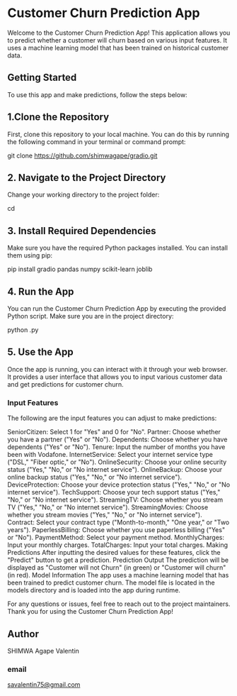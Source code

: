 # Customer Churn Prediction App
Welcome to the Customer Churn Prediction App! This application allows you to predict whether a customer will churn based on various input features. It uses a machine learning model that has been trained on historical customer data.

## Getting Started
To use this app and make predictions, follow the steps below:

## 1.Clone the Repository
First, clone this repository to your local machine. You can do this by running the following command in your terminal or command prompt:

git clone <https://github.com/shimwagape/gradio.git>
## 2. Navigate to the Project Directory
Change your working directory to the project folder:

cd <project-folder>
## 3. Install Required Dependencies
Make sure you have the required Python packages installed. You can install them using pip:


pip install gradio pandas numpy scikit-learn joblib
## 4. Run the App
You can run the Customer Churn Prediction App by executing the provided Python script. Make sure you are in the project directory:

python <app-script>.py
## 5. Use the App
Once the app is running, you can interact with it through your web browser. It provides a user interface that allows you to input various customer data and get predictions for customer churn.

### Input Features
The following are the input features you can adjust to make predictions:

SeniorCitizen: Select 1 for "Yes" and 0 for "No".
Partner: Choose whether you have a partner ("Yes" or "No").
Dependents: Choose whether you have dependents ("Yes" or "No").
Tenure: Input the number of months you have been with Vodafone.
InternetService: Select your internet service type ("DSL," "Fiber optic," or "No").
OnlineSecurity: Choose your online security status ("Yes," "No," or "No internet service").
OnlineBackup: Choose your online backup status ("Yes," "No," or "No internet service").
DeviceProtection: Choose your device protection status ("Yes," "No," or "No internet service").
TechSupport: Choose your tech support status ("Yes," "No," or "No internet service").
StreamingTV: Choose whether you stream TV ("Yes," "No," or "No internet service").
StreamingMovies: Choose whether you stream movies ("Yes," "No," or "No internet service").
Contract: Select your contract type ("Month-to-month," "One year," or "Two years").
PaperlessBilling: Choose whether you use paperless billing ("Yes" or "No").
PaymentMethod: Select your payment method.
MonthlyCharges: Input your monthly charges.
TotalCharges: Input your total charges.
Making Predictions
After inputting the desired values for these features, click the "Predict" button to get a prediction.
Prediction Output
The prediction will be displayed as "Customer will not Churn" (in green) or "Customer will churn" (in red).
Model Information
The app uses a machine learning model that has been trained to predict customer churn. The model file is located in the models directory and is loaded into the app during runtime.

For any questions or issues, feel free to reach out to the project maintainers. Thank you for using the Customer Churn Prediction App!
## Author
SHIMWA Agape Valentin
### email
savalentin75@gmail.com
